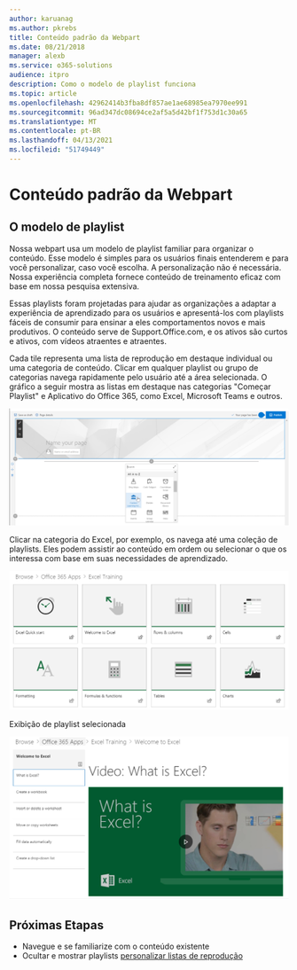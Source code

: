 ```yaml
---
author: karuanag
ms.author: pkrebs
title: Conteúdo padrão da Webpart
ms.date: 08/21/2018
manager: alexb
ms.service: o365-solutions
audience: itpro
description: Como o modelo de playlist funciona
ms.topic: article
ms.openlocfilehash: 42962414b3fba8df857ae1ae68985ea7970ee991
ms.sourcegitcommit: 96ad347dc08694ce2af5a5d42bf1f753d1c30a65
ms.translationtype: MT
ms.contentlocale: pt-BR
ms.lasthandoff: 04/13/2021
ms.locfileid: "51749449"
---
```

# <a name="webpart-default-content"></a>Conteúdo padrão da Webpart

## <a name="the-playlist-model"></a>O modelo de playlist

Nossa webpart usa um modelo de playlist familiar para organizar o conteúdo.  Esse modelo é simples para os usuários finais entenderem e para você personalizar, caso você escolha.  A personalização não é necessária.  Nossa experiência completa fornece conteúdo de treinamento eficaz com base em nossa pesquisa extensiva.

Essas playlists foram projetadas para ajudar as organizações a adaptar a experiência de aprendizado para os usuários e apresentá-los com playlists fáceis de consumir para ensinar a eles comportamentos novos e mais produtivos. O conteúdo serve de Support.Office.com, e os ativos são curtos e ativos, com vídeos atraentes e atraentes. 

Cada tile representa uma lista de reprodução em destaque individual ou uma categoria de conteúdo. Clicar em qualquer playlist ou grupo de categorias navega rapidamente pelo usuário até a área selecionada. O gráfico a seguir mostra as listas em destaque nas categorias "Começar Playlist" e Aplicativo do Office 365, como Excel, Microsoft Teams e outros. 

![Modo de exibição padrão da Webpart](media/clo365addwebpart.png)

Clicar na categoria do Excel, por exemplo, os navega até uma coleção de playlists.  Eles podem assistir ao conteúdo em ordem ou selecionar o que os interessa com base em suas necessidades de aprendizado. 

![Webpart Playlist](media/clo365exceltraining.png)

Exibição de playlist selecionada

![Excel Playlist](media/clo365excelplaylist.png)

## <a name="next-steps"></a>Próximas Etapas

- Navegue e se familiarize com o conteúdo existente
- Ocultar e mostrar playlists [personalizar listas de reprodução](custom_hideshowplaylists.md)
